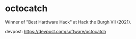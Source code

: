 # octocatch

Winner of "Best Hardware Hack" at Hack the Burgh VII (2021).

devpost: https://devpost.com/software/octocatch
